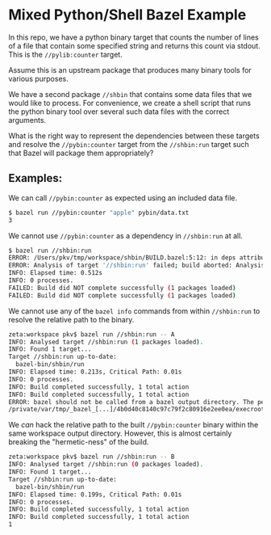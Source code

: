 # Mixed Python/Shell Bazel Example

In this repo, we have a python binary target that counts the number of lines of a file that contain some specified string and returns this count via stdout. This is the `//pylib:counter` target.

Assume this is an upstream package that produces many binary tools for various purposes.

We have a second package `//shbin` that contains some data files that we would like to process. For convenience, we create a shell script that runs the python binary tool over several such data files with the correct arguments.

What is the right way to represent the dependencies between these targets and resolve the `//pybin:counter` target from the `//shbin:run` target such that Bazel will package them appropriately?

## Examples:

We can call `//pybin:counter` as expected using an included data file.
```bash
$ bazel run //pybin:counter "apple" pybin/data.txt
3
```

We cannot use `//pybin:counter` as a dependency in `//shbin:run` at all.
```bash
$ bazel run //shbin:run
ERROR: /Users/pkv/tmp/workspace/shbin/BUILD.bazel:5:12: in deps attribute of sh_binary rule //shbin:run: py_binary rule '//pybin:counter' is misplaced here (expected sh_library)
ERROR: Analysis of target '//shbin:run' failed; build aborted: Analysis of target '//shbin:run' failed; build aborted
INFO: Elapsed time: 0.512s
INFO: 0 processes.
FAILED: Build did NOT complete successfully (1 packages loaded)
FAILED: Build did NOT complete successfully (1 packages loaded)
```

We cannot use any of the `bazel info` commands from within `//shbin:run` to resolve the relative path to the binary.
```bash
zeta:workspace pkv$ bazel run //shbin:run -- A
INFO: Analysed target //shbin:run (1 packages loaded).
INFO: Found 1 target...
Target //shbin:run up-to-date:
  bazel-bin/shbin/run
INFO: Elapsed time: 0.213s, Critical Path: 0.01s
INFO: 0 processes.
INFO: Build completed successfully, 1 total action
INFO: Build completed successfully, 1 total action
ERROR: bazel should not be called from a bazel output directory. The pertinent workspace directory is: '[/Users/[...]/tmp]/workspace'
/private/var/tmp/_bazel_[...]/4b0d40c8140c97c79f2c80916e2ee0ea/execroot/__main__/bazel-out/darwin-fastbuild/bin/shbin/run: line 2: /counter.py: No such file or directory
```

We _can_ hack the relative path to the built `//pybin:counter` binary within the same workspace output directory.  However, this is almost certainly breaking the "hermetic-ness" of the build.
```bash
zeta:workspace pkv$ bazel run //shbin:run -- B
INFO: Analysed target //shbin:run (0 packages loaded).
INFO: Found 1 target...
Target //shbin:run up-to-date:
  bazel-bin/shbin/run
INFO: Elapsed time: 0.199s, Critical Path: 0.01s
INFO: 0 processes.
INFO: Build completed successfully, 1 total action
INFO: Build completed successfully, 1 total action
1
```
